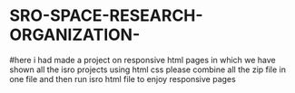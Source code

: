 # SRO-SPACE-RESEARCH-ORGANIZATION-
#here i had made a project on responsive html pages in which we have shown all the isro projects  using html css please combine all the zip file in one file and then run isro html file  to enjoy responsive pages
